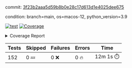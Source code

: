 commit: [3f23b2aaa5d59b8b0e28c17d613d1e4025dee675](https://github.com/rcmdnk/homebrew-file/tree/3f23b2aaa5d59b8b0e28c17d613d1e4025dee675)

condition: branch=main, os=macos-12, python_version=3.9

[![test](https://github.com/rcmdnk/homebrew-file/actions/workflows/test.yml/badge.svg)](https://github.com/rcmdnk/homebrew-file/actions/runs/5709234358)
<a href="https://github.com/rcmdnk/homebrew-file/blob/3f23b2aaa5d59b8b0e28c17d613d1e4025dee675/README.md"><img alt="Coverage" src="https://img.shields.io/badge/Coverage-54%25-orange.svg" /></a><details><summary>Coverage Report </summary><table><tr><th>File</th><th>Stmts</th><th>Miss</th><th>Cover</th><th>Missing</th></tr><tbody><tr><td colspan="5"><b>bin</b></td></tr><tr><td>&nbsp; &nbsp;<a href="https://github.com/rcmdnk/homebrew-file/blob/3f23b2aaa5d59b8b0e28c17d613d1e4025dee675/bin/brew-file">brew-file</a></td><td>1877</td><td>856</td><td>54%</td><td><a href="https://github.com/rcmdnk/homebrew-file/blob/3f23b2aaa5d59b8b0e28c17d613d1e4025dee675/bin/brew-file#L43-L58">43&ndash;58</a>, <a href="https://github.com/rcmdnk/homebrew-file/blob/3f23b2aaa5d59b8b0e28c17d613d1e4025dee675/bin/brew-file#L63-L65">63&ndash;65</a>, <a href="https://github.com/rcmdnk/homebrew-file/blob/3f23b2aaa5d59b8b0e28c17d613d1e4025dee675/bin/brew-file#L158">158</a>, <a href="https://github.com/rcmdnk/homebrew-file/blob/3f23b2aaa5d59b8b0e28c17d613d1e4025dee675/bin/brew-file#L273">273</a>, <a href="https://github.com/rcmdnk/homebrew-file/blob/3f23b2aaa5d59b8b0e28c17d613d1e4025dee675/bin/brew-file#L292">292</a>, <a href="https://github.com/rcmdnk/homebrew-file/blob/3f23b2aaa5d59b8b0e28c17d613d1e4025dee675/bin/brew-file#L316">316</a>, <a href="https://github.com/rcmdnk/homebrew-file/blob/3f23b2aaa5d59b8b0e28c17d613d1e4025dee675/bin/brew-file#L337">337</a>, <a href="https://github.com/rcmdnk/homebrew-file/blob/3f23b2aaa5d59b8b0e28c17d613d1e4025dee675/bin/brew-file#L357">357</a>, <a href="https://github.com/rcmdnk/homebrew-file/blob/3f23b2aaa5d59b8b0e28c17d613d1e4025dee675/bin/brew-file#L360-L363">360&ndash;363</a>, <a href="https://github.com/rcmdnk/homebrew-file/blob/3f23b2aaa5d59b8b0e28c17d613d1e4025dee675/bin/brew-file#L377-L382">377&ndash;382</a>, <a href="https://github.com/rcmdnk/homebrew-file/blob/3f23b2aaa5d59b8b0e28c17d613d1e4025dee675/bin/brew-file#L420-L425">420&ndash;425</a>, <a href="https://github.com/rcmdnk/homebrew-file/blob/3f23b2aaa5d59b8b0e28c17d613d1e4025dee675/bin/brew-file#L437">437</a>, <a href="https://github.com/rcmdnk/homebrew-file/blob/3f23b2aaa5d59b8b0e28c17d613d1e4025dee675/bin/brew-file#L645">645</a>, <a href="https://github.com/rcmdnk/homebrew-file/blob/3f23b2aaa5d59b8b0e28c17d613d1e4025dee675/bin/brew-file#L647">647</a>, <a href="https://github.com/rcmdnk/homebrew-file/blob/3f23b2aaa5d59b8b0e28c17d613d1e4025dee675/bin/brew-file#L649">649</a>, <a href="https://github.com/rcmdnk/homebrew-file/blob/3f23b2aaa5d59b8b0e28c17d613d1e4025dee675/bin/brew-file#L666-L670">666&ndash;670</a>, <a href="https://github.com/rcmdnk/homebrew-file/blob/3f23b2aaa5d59b8b0e28c17d613d1e4025dee675/bin/brew-file#L683-L688">683&ndash;688</a>, <a href="https://github.com/rcmdnk/homebrew-file/blob/3f23b2aaa5d59b8b0e28c17d613d1e4025dee675/bin/brew-file#L698">698</a>, <a href="https://github.com/rcmdnk/homebrew-file/blob/3f23b2aaa5d59b8b0e28c17d613d1e4025dee675/bin/brew-file#L714">714</a>, <a href="https://github.com/rcmdnk/homebrew-file/blob/3f23b2aaa5d59b8b0e28c17d613d1e4025dee675/bin/brew-file#L718-L722">718&ndash;722</a>, <a href="https://github.com/rcmdnk/homebrew-file/blob/3f23b2aaa5d59b8b0e28c17d613d1e4025dee675/bin/brew-file#L740-L754">740&ndash;754</a>, <a href="https://github.com/rcmdnk/homebrew-file/blob/3f23b2aaa5d59b8b0e28c17d613d1e4025dee675/bin/brew-file#L847-L862">847&ndash;862</a>, <a href="https://github.com/rcmdnk/homebrew-file/blob/3f23b2aaa5d59b8b0e28c17d613d1e4025dee675/bin/brew-file#L890">890</a>, <a href="https://github.com/rcmdnk/homebrew-file/blob/3f23b2aaa5d59b8b0e28c17d613d1e4025dee675/bin/brew-file#L901-L902">901&ndash;902</a>, <a href="https://github.com/rcmdnk/homebrew-file/blob/3f23b2aaa5d59b8b0e28c17d613d1e4025dee675/bin/brew-file#L910">910</a>, <a href="https://github.com/rcmdnk/homebrew-file/blob/3f23b2aaa5d59b8b0e28c17d613d1e4025dee675/bin/brew-file#L923-L928">923&ndash;928</a>, <a href="https://github.com/rcmdnk/homebrew-file/blob/3f23b2aaa5d59b8b0e28c17d613d1e4025dee675/bin/brew-file#L932-L934">932&ndash;934</a>, <a href="https://github.com/rcmdnk/homebrew-file/blob/3f23b2aaa5d59b8b0e28c17d613d1e4025dee675/bin/brew-file#L938-L941">938&ndash;941</a>, <a href="https://github.com/rcmdnk/homebrew-file/blob/3f23b2aaa5d59b8b0e28c17d613d1e4025dee675/bin/brew-file#L1036-L1038">1036&ndash;1038</a>, <a href="https://github.com/rcmdnk/homebrew-file/blob/3f23b2aaa5d59b8b0e28c17d613d1e4025dee675/bin/brew-file#L1041">1041</a>, <a href="https://github.com/rcmdnk/homebrew-file/blob/3f23b2aaa5d59b8b0e28c17d613d1e4025dee675/bin/brew-file#L1047">1047</a>, <a href="https://github.com/rcmdnk/homebrew-file/blob/3f23b2aaa5d59b8b0e28c17d613d1e4025dee675/bin/brew-file#L1067-L1070">1067&ndash;1070</a>, <a href="https://github.com/rcmdnk/homebrew-file/blob/3f23b2aaa5d59b8b0e28c17d613d1e4025dee675/bin/brew-file#L1132">1132</a>, <a href="https://github.com/rcmdnk/homebrew-file/blob/3f23b2aaa5d59b8b0e28c17d613d1e4025dee675/bin/brew-file#L1161">1161</a>, <a href="https://github.com/rcmdnk/homebrew-file/blob/3f23b2aaa5d59b8b0e28c17d613d1e4025dee675/bin/brew-file#L1194">1194</a>, <a href="https://github.com/rcmdnk/homebrew-file/blob/3f23b2aaa5d59b8b0e28c17d613d1e4025dee675/bin/brew-file#L1197">1197</a>, <a href="https://github.com/rcmdnk/homebrew-file/blob/3f23b2aaa5d59b8b0e28c17d613d1e4025dee675/bin/brew-file#L1209">1209</a>, <a href="https://github.com/rcmdnk/homebrew-file/blob/3f23b2aaa5d59b8b0e28c17d613d1e4025dee675/bin/brew-file#L1211">1211</a>, <a href="https://github.com/rcmdnk/homebrew-file/blob/3f23b2aaa5d59b8b0e28c17d613d1e4025dee675/bin/brew-file#L1242">1242</a>, <a href="https://github.com/rcmdnk/homebrew-file/blob/3f23b2aaa5d59b8b0e28c17d613d1e4025dee675/bin/brew-file#L1246">1246</a>, <a href="https://github.com/rcmdnk/homebrew-file/blob/3f23b2aaa5d59b8b0e28c17d613d1e4025dee675/bin/brew-file#L1250-L1253">1250&ndash;1253</a>, <a href="https://github.com/rcmdnk/homebrew-file/blob/3f23b2aaa5d59b8b0e28c17d613d1e4025dee675/bin/brew-file#L1255-L1258">1255&ndash;1258</a>, <a href="https://github.com/rcmdnk/homebrew-file/blob/3f23b2aaa5d59b8b0e28c17d613d1e4025dee675/bin/brew-file#L1287-L1301">1287&ndash;1301</a>, <a href="https://github.com/rcmdnk/homebrew-file/blob/3f23b2aaa5d59b8b0e28c17d613d1e4025dee675/bin/brew-file#L1306-L1309">1306&ndash;1309</a>, <a href="https://github.com/rcmdnk/homebrew-file/blob/3f23b2aaa5d59b8b0e28c17d613d1e4025dee675/bin/brew-file#L1312-L1318">1312&ndash;1318</a>, <a href="https://github.com/rcmdnk/homebrew-file/blob/3f23b2aaa5d59b8b0e28c17d613d1e4025dee675/bin/brew-file#L1323">1323</a>, <a href="https://github.com/rcmdnk/homebrew-file/blob/3f23b2aaa5d59b8b0e28c17d613d1e4025dee675/bin/brew-file#L1331">1331</a>, <a href="https://github.com/rcmdnk/homebrew-file/blob/3f23b2aaa5d59b8b0e28c17d613d1e4025dee675/bin/brew-file#L1337-L1342">1337&ndash;1342</a>, <a href="https://github.com/rcmdnk/homebrew-file/blob/3f23b2aaa5d59b8b0e28c17d613d1e4025dee675/bin/brew-file#L1353-L1375">1353&ndash;1375</a>, <a href="https://github.com/rcmdnk/homebrew-file/blob/3f23b2aaa5d59b8b0e28c17d613d1e4025dee675/bin/brew-file#L1403">1403</a>, <a href="https://github.com/rcmdnk/homebrew-file/blob/3f23b2aaa5d59b8b0e28c17d613d1e4025dee675/bin/brew-file#L1419-L1426">1419&ndash;1426</a>, <a href="https://github.com/rcmdnk/homebrew-file/blob/3f23b2aaa5d59b8b0e28c17d613d1e4025dee675/bin/brew-file#L1431-L1447">1431&ndash;1447</a>, <a href="https://github.com/rcmdnk/homebrew-file/blob/3f23b2aaa5d59b8b0e28c17d613d1e4025dee675/bin/brew-file#L1452-L1456">1452&ndash;1456</a>, <a href="https://github.com/rcmdnk/homebrew-file/blob/3f23b2aaa5d59b8b0e28c17d613d1e4025dee675/bin/brew-file#L1470-L1517">1470&ndash;1517</a>, <a href="https://github.com/rcmdnk/homebrew-file/blob/3f23b2aaa5d59b8b0e28c17d613d1e4025dee675/bin/brew-file#L1520-L1551">1520&ndash;1551</a>, <a href="https://github.com/rcmdnk/homebrew-file/blob/3f23b2aaa5d59b8b0e28c17d613d1e4025dee675/bin/brew-file#L1556-L1590">1556&ndash;1590</a>, <a href="https://github.com/rcmdnk/homebrew-file/blob/3f23b2aaa5d59b8b0e28c17d613d1e4025dee675/bin/brew-file#L1595-L1676">1595&ndash;1676</a>, <a href="https://github.com/rcmdnk/homebrew-file/blob/3f23b2aaa5d59b8b0e28c17d613d1e4025dee675/bin/brew-file#L1679-L1688">1679&ndash;1688</a>, <a href="https://github.com/rcmdnk/homebrew-file/blob/3f23b2aaa5d59b8b0e28c17d613d1e4025dee675/bin/brew-file#L1701">1701</a>, <a href="https://github.com/rcmdnk/homebrew-file/blob/3f23b2aaa5d59b8b0e28c17d613d1e4025dee675/bin/brew-file#L1706">1706</a>, <a href="https://github.com/rcmdnk/homebrew-file/blob/3f23b2aaa5d59b8b0e28c17d613d1e4025dee675/bin/brew-file#L1711-L1750">1711&ndash;1750</a>, <a href="https://github.com/rcmdnk/homebrew-file/blob/3f23b2aaa5d59b8b0e28c17d613d1e4025dee675/bin/brew-file#L1754-L1863">1754&ndash;1863</a>, <a href="https://github.com/rcmdnk/homebrew-file/blob/3f23b2aaa5d59b8b0e28c17d613d1e4025dee675/bin/brew-file#L1873-L1885">1873&ndash;1885</a>, <a href="https://github.com/rcmdnk/homebrew-file/blob/3f23b2aaa5d59b8b0e28c17d613d1e4025dee675/bin/brew-file#L1889">1889</a>, <a href="https://github.com/rcmdnk/homebrew-file/blob/3f23b2aaa5d59b8b0e28c17d613d1e4025dee675/bin/brew-file#L1898-L1968">1898&ndash;1968</a>, <a href="https://github.com/rcmdnk/homebrew-file/blob/3f23b2aaa5d59b8b0e28c17d613d1e4025dee675/bin/brew-file#L1976-L2021">1976&ndash;2021</a>, <a href="https://github.com/rcmdnk/homebrew-file/blob/3f23b2aaa5d59b8b0e28c17d613d1e4025dee675/bin/brew-file#L2024-L2031">2024&ndash;2031</a>, <a href="https://github.com/rcmdnk/homebrew-file/blob/3f23b2aaa5d59b8b0e28c17d613d1e4025dee675/bin/brew-file#L2035-L2036">2035&ndash;2036</a>, <a href="https://github.com/rcmdnk/homebrew-file/blob/3f23b2aaa5d59b8b0e28c17d613d1e4025dee675/bin/brew-file#L2041-L2085">2041&ndash;2085</a>, <a href="https://github.com/rcmdnk/homebrew-file/blob/3f23b2aaa5d59b8b0e28c17d613d1e4025dee675/bin/brew-file#L2094-L2130">2094&ndash;2130</a>, <a href="https://github.com/rcmdnk/homebrew-file/blob/3f23b2aaa5d59b8b0e28c17d613d1e4025dee675/bin/brew-file#L2133-L2139">2133&ndash;2139</a>, <a href="https://github.com/rcmdnk/homebrew-file/blob/3f23b2aaa5d59b8b0e28c17d613d1e4025dee675/bin/brew-file#L2143-L2151">2143&ndash;2151</a>, <a href="https://github.com/rcmdnk/homebrew-file/blob/3f23b2aaa5d59b8b0e28c17d613d1e4025dee675/bin/brew-file#L2173-L2174">2173&ndash;2174</a>, <a href="https://github.com/rcmdnk/homebrew-file/blob/3f23b2aaa5d59b8b0e28c17d613d1e4025dee675/bin/brew-file#L2178">2178</a>, <a href="https://github.com/rcmdnk/homebrew-file/blob/3f23b2aaa5d59b8b0e28c17d613d1e4025dee675/bin/brew-file#L2187-L2188">2187&ndash;2188</a>, <a href="https://github.com/rcmdnk/homebrew-file/blob/3f23b2aaa5d59b8b0e28c17d613d1e4025dee675/bin/brew-file#L2198-L2367">2198&ndash;2367</a>, <a href="https://github.com/rcmdnk/homebrew-file/blob/3f23b2aaa5d59b8b0e28c17d613d1e4025dee675/bin/brew-file#L2373-L2528">2373&ndash;2528</a>, <a href="https://github.com/rcmdnk/homebrew-file/blob/3f23b2aaa5d59b8b0e28c17d613d1e4025dee675/bin/brew-file#L2556">2556</a>, <a href="https://github.com/rcmdnk/homebrew-file/blob/3f23b2aaa5d59b8b0e28c17d613d1e4025dee675/bin/brew-file#L2581">2581</a>, <a href="https://github.com/rcmdnk/homebrew-file/blob/3f23b2aaa5d59b8b0e28c17d613d1e4025dee675/bin/brew-file#L2658">2658</a>, <a href="https://github.com/rcmdnk/homebrew-file/blob/3f23b2aaa5d59b8b0e28c17d613d1e4025dee675/bin/brew-file#L2663-L2674">2663&ndash;2674</a>, <a href="https://github.com/rcmdnk/homebrew-file/blob/3f23b2aaa5d59b8b0e28c17d613d1e4025dee675/bin/brew-file#L2698-L2706">2698&ndash;2706</a>, <a href="https://github.com/rcmdnk/homebrew-file/blob/3f23b2aaa5d59b8b0e28c17d613d1e4025dee675/bin/brew-file#L2723">2723</a>, <a href="https://github.com/rcmdnk/homebrew-file/blob/3f23b2aaa5d59b8b0e28c17d613d1e4025dee675/bin/brew-file#L2729">2729</a>, <a href="https://github.com/rcmdnk/homebrew-file/blob/3f23b2aaa5d59b8b0e28c17d613d1e4025dee675/bin/brew-file#L2741">2741</a>, <a href="https://github.com/rcmdnk/homebrew-file/blob/3f23b2aaa5d59b8b0e28c17d613d1e4025dee675/bin/brew-file#L2757">2757</a>, <a href="https://github.com/rcmdnk/homebrew-file/blob/3f23b2aaa5d59b8b0e28c17d613d1e4025dee675/bin/brew-file#L2769">2769</a>, <a href="https://github.com/rcmdnk/homebrew-file/blob/3f23b2aaa5d59b8b0e28c17d613d1e4025dee675/bin/brew-file#L2771-L2775">2771&ndash;2775</a>, <a href="https://github.com/rcmdnk/homebrew-file/blob/3f23b2aaa5d59b8b0e28c17d613d1e4025dee675/bin/brew-file#L2779-L2782">2779&ndash;2782</a>, <a href="https://github.com/rcmdnk/homebrew-file/blob/3f23b2aaa5d59b8b0e28c17d613d1e4025dee675/bin/brew-file#L2785-L2788">2785&ndash;2788</a>, <a href="https://github.com/rcmdnk/homebrew-file/blob/3f23b2aaa5d59b8b0e28c17d613d1e4025dee675/bin/brew-file#L2791-L2799">2791&ndash;2799</a>, <a href="https://github.com/rcmdnk/homebrew-file/blob/3f23b2aaa5d59b8b0e28c17d613d1e4025dee675/bin/brew-file#L2828-L2835">2828&ndash;2835</a>, <a href="https://github.com/rcmdnk/homebrew-file/blob/3f23b2aaa5d59b8b0e28c17d613d1e4025dee675/bin/brew-file#L2846-L2853">2846&ndash;2853</a>, <a href="https://github.com/rcmdnk/homebrew-file/blob/3f23b2aaa5d59b8b0e28c17d613d1e4025dee675/bin/brew-file#L2934-L2936">2934&ndash;2936</a>, <a href="https://github.com/rcmdnk/homebrew-file/blob/3f23b2aaa5d59b8b0e28c17d613d1e4025dee675/bin/brew-file#L2957">2957</a>, <a href="https://github.com/rcmdnk/homebrew-file/blob/3f23b2aaa5d59b8b0e28c17d613d1e4025dee675/bin/brew-file#L2963">2963</a>, <a href="https://github.com/rcmdnk/homebrew-file/blob/3f23b2aaa5d59b8b0e28c17d613d1e4025dee675/bin/brew-file#L2974-L3586">2974&ndash;3586</a>, <a href="https://github.com/rcmdnk/homebrew-file/blob/3f23b2aaa5d59b8b0e28c17d613d1e4025dee675/bin/brew-file#L3590">3590</a></td></tr><tr><td><b>TOTAL</b></td><td><b>1877</b></td><td><b>856</b></td><td><b>54%</b></td><td>&nbsp;</td></tr></tbody></table></details>

| Tests | Skipped | Failures | Errors | Time |
| ----- | ------- | -------- | -------- | ------------------ |
| 152 | 0 :zzz: | 0 :x: | 0 :fire: | 12m 1s :stopwatch: |

